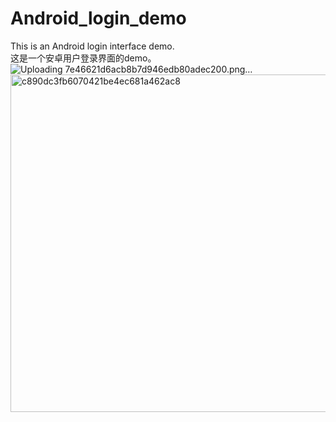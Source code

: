 # Android_login_demo
This is an Android login interface demo.<br>
这是一个安卓用户登录界面的demo。
![Uploading 7e46621d6acb8b7d946edb80adec200.png…]()
<img width="540" alt="c890dc3fb6070421be4ec681a462ac8" src="https://user-images.githubusercontent.com/84057539/223425109-22ec126a-05ae-49ee-8f4e-26f90687f40e.png">
